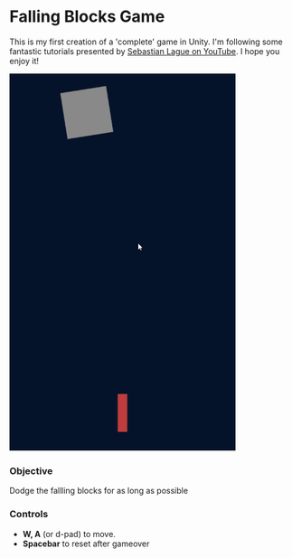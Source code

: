 
# Falling Blocks Game
 
This is my first creation of a 'complete' game in Unity. I'm following some fantastic tutorials presented by [Sebastian Lague on YouTube](https://www.youtube.com/channel/UCmtyQOKKmrMVaKuRXz02jbQ). I hope you enjoy it!

![Falling Blocks Game](https://github.com/SamuelGTurner/FallingBlocksGame/blob/development/Assets/Images/FallingBlocks.gif)

### Objective
Dodge the fallling blocks for as long as possible

### Controls

 - **W, A** (or d-pad) to move.
 - **Spacebar** to reset after gameover

